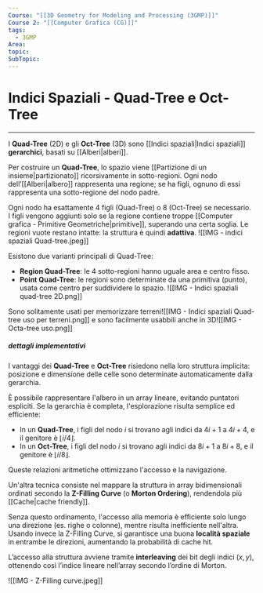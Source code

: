 ```yaml
---
Course: "[[3D Geometry for Modeling and Processing (3GMP)]]"
Course 2: "[[Computer Grafica (CG)]]"
tags:
  - 3GMP
Area: 
topic: 
SubTopic:
---
```


# Indici Spaziali - Quad-Tree e Oct-Tree
---
I **Quad-Tree** (2D) e gli **Oct-Tree** (3D) sono [[Indici spaziali|Indici spaziali]] **gerarchici**, basati su [[Alberi|alberi]].

Per costruire un **Quad-Tree**, lo spazio viene [[Partizione di un insieme|partizionato]] ricorsivamente in sotto-regioni. Ogni nodo dell’[[Alberi|albero]] rappresenta una regione; se ha figli, ognuno di essi rappresenta una sotto-regione del nodo padre.  

Ogni nodo ha esattamente $4$ figli (Quad-Tree) o $8$ (Oct-Tree) se necessario. I figli vengono aggiunti solo se la regione contiene troppe [[Computer grafica - Primitive Geometriche|primitive]], superando una certa soglia. Le regioni vuote restano intatte: la struttura è quindi **adattiva**.
![[IMG - indici spaziali Quad-tree.jpeg]]

Esistono due varianti principali di Quad-Tree:
- **Region Quad-Tree**: le 4 sotto-regioni hanno uguale area e centro fisso.
- **Point Quad-Tree**: le regioni sono determinate da una primitiva (punto), usata come centro per suddividere lo spazio.
![[IMG - Indici spaziali quad-tree 2D.png]]

Sono solitamente usati per memorizzare terreni![[IMG - Indici spaziali Quad-tree uso per terreni.png]] e sono facilmente usabbili anche in 3D![[IMG - Octa-tree uso.png]]


##### dettagli implementativi
I vantaggi dei **Quad-Tree** e **Oct-Tree** risiedono nella loro struttura implicita: posizione e dimensione delle celle sono determinate automaticamente dalla gerarchia.

È possibile rappresentare l'albero in un array lineare, evitando puntatori espliciti. Se la gerarchia è completa, l'esplorazione risulta semplice ed efficiente:

- In un **Quad-Tree**, i figli del nodo $i$ si trovano agli indici da $4i+1$ a $4i+4$, e il genitore è $\lfloor i/4 \rfloor$.
- In un **Oct-Tree**, i figli del nodo $i$ si trovano agli indici da $8i+1$ a $8i+8$, e il genitore è $\lfloor i/8 \rfloor$.

Queste relazioni aritmetiche ottimizzano l'accesso e la navigazione.

Un'altra tecnica consiste nel mappare la struttura in array bidimensionali ordinati secondo la **Z-Filling Curve** (o **Morton Ordering**), rendendola più [[Cache|cache friendly]].

Senza questo ordinamento, l'accesso alla memoria è efficiente solo lungo una direzione (es. righe o colonne), mentre risulta inefficiente nell'altra. Usando invece la Z-Filling Curve, si garantisce una buona **località spaziale** in entrambe le direzioni, aumentando la probabilità di cache hit.

L’accesso alla struttura avviene tramite **interleaving** dei bit degli indici $(x, y)$, ottenendo così l’indice lineare nell’array secondo l’ordine di Morton.

![[IMG - Z-Filling curve.jpeg]]



